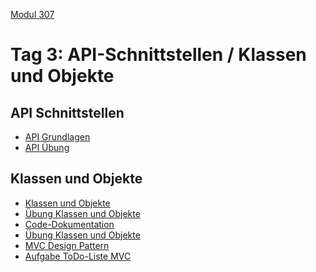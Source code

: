  [Modul 307](/ilv.307)
 
# Tag 3: API-Schnittstellen / Klassen und Objekte


## API Schnittstellen

- [API Grundlagen](/ilv.307/03-modul-307/02-api-grundlagen)
- [API Übung](/ilv.307/03-modul-307/02-api-uebung)

## Klassen und Objekte

- [Klassen und Objekte](/ilv.307/03-modul-307/01-klassen-objekte)
- [Übung Klassen und Objekte](/ilv.307/03-modul-307/01.1-klassen-objekte)
- [Code-Dokumentation](/ilv.307/03-modul-307/01.b-docblock)
- [Übung Klassen und Objekte](/ilv.307/03-modul-307/01.1-klassen-objekte-uebung-uebung)
- [MVC Design Pattern](/ilv.307/03-modul-307/02-mvc-design-pattern)
- [Aufgabe ToDo-Liste MVC](/ilv.307/03-modul-307/03-todo-mvc-aufgabe)
<!--stackedit_data:
eyJoaXN0b3J5IjpbLTExOTU4NDk4MzIsMjAwMjYzMjQ2NSwtMT
UwMzY1MzU3LC04Mjg0NDQxODYsLTc2OTMxNjg1OSwxNzUzNzQ5
MzUsNzMwOTk4MTE2XX0=
-->